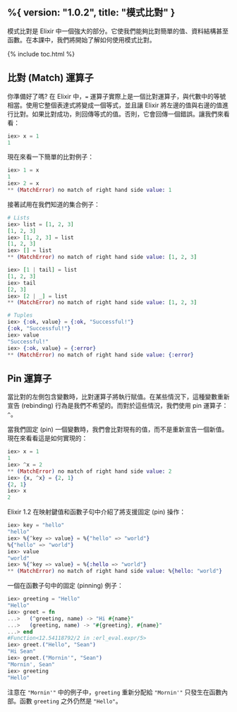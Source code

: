 %{
  version: "1.0.2",
  title: "模式比對"
}
---

模式比對是 Elixir 中一個強大的部分。它使我們能夠比對簡單的值、資料結構甚至函數。在本課中，我們將開始了解如何使用模式比對。

{% include toc.html %}

## 比對 (Match) 運算子

你準備好了嗎? 在 Elixir 中，`=` 運算子實際上是一個比對運算子，與代數中的等號相當。使用它整個表達式將變成一個等式，並且讓 Elixir 將左邊的值與右邊的值進行比對。如果比對成功，則回傳等式的值。否則，它會回傳一個錯誤。讓我們來看看：

```elixir
iex> x = 1
1
```

現在來看一下簡單的比對例子：

```elixir
iex> 1 = x
1
iex> 2 = x
** (MatchError) no match of right hand side value: 1
```

接著試用在我們知道的集合例子：

```elixir
# Lists
iex> list = [1, 2, 3]
[1, 2, 3]
iex> [1, 2, 3] = list
[1, 2, 3]
iex> [] = list
** (MatchError) no match of right hand side value: [1, 2, 3]

iex> [1 | tail] = list
[1, 2, 3]
iex> tail
[2, 3]
iex> [2 | _] = list
** (MatchError) no match of right hand side value: [1, 2, 3]

# Tuples
iex> {:ok, value} = {:ok, "Successful!"}
{:ok, "Successful!"}
iex> value
"Successful!"
iex> {:ok, value} = {:error}
** (MatchError) no match of right hand side value: {:error}
```

## Pin 運算子

當比對的左側包含變數時，比對運算子將執行賦值。在某些情況下，這種變數重新宣告 (rebinding) 行為是我們不希望的。而對於這些情況，我們使用 pin 運算子： `^`。

當我們固定 (pin) 一個變數時，我們會比對現有的值，而不是重新宣告一個新值。現在來看看這是如何實現的：

```elixir
iex> x = 1
1
iex> ^x = 2
** (MatchError) no match of right hand side value: 2
iex> {x, ^x} = {2, 1}
{2, 1}
iex> x
2
```

Elixir 1.2 在映射鍵值和函數子句中介紹了將支援固定 (pin) 操作：

```elixir
iex> key = "hello"
"hello"
iex> %{^key => value} = %{"hello" => "world"}
%{"hello" => "world"}
iex> value
"world"
iex> %{^key => value} = %{:hello => "world"}
** (MatchError) no match of right hand side value: %{hello: "world"}
```

一個在函數子句中的固定 (pinning) 例子：

```elixir
iex> greeting = "Hello"
"Hello"
iex> greet = fn
...>   (^greeting, name) -> "Hi #{name}"
...>   (greeting, name) -> "#{greeting}, #{name}"
...> end
#Function<12.54118792/2 in :erl_eval.expr/5>
iex> greet.("Hello", "Sean")
"Hi Sean"
iex> greet.("Mornin'", "Sean")
"Mornin', Sean"
iex> greeting
"Hello"
```

注意在 `"Mornin'"` 中的例子中，`greeting` 重新分配給 `"Mornin'"` 只發生在函數內部。函數 `greeting` 之外仍然是 `"Hello"`。
